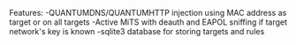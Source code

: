 Features:
-QUANTUMDNS/QUANTUMHTTP injection using MAC address as target or on all targets
-Active MiTS with deauth and EAPOL sniffing if target network's key is known
-sqlite3 database for storing targets and rules